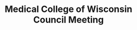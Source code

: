 ---
title: "Medical College of Wisconsin Council Meeting"
project_id: 
date: 
conference_id: ""
presenters:
   - peter_bandettini
summary: "<p>Medical College of Wisconsin Council Meeting, Milwaukee, WI</p>"
file: /assets/presentations/T220.ppt
filename: T220.ppt
layout: presentation
---
